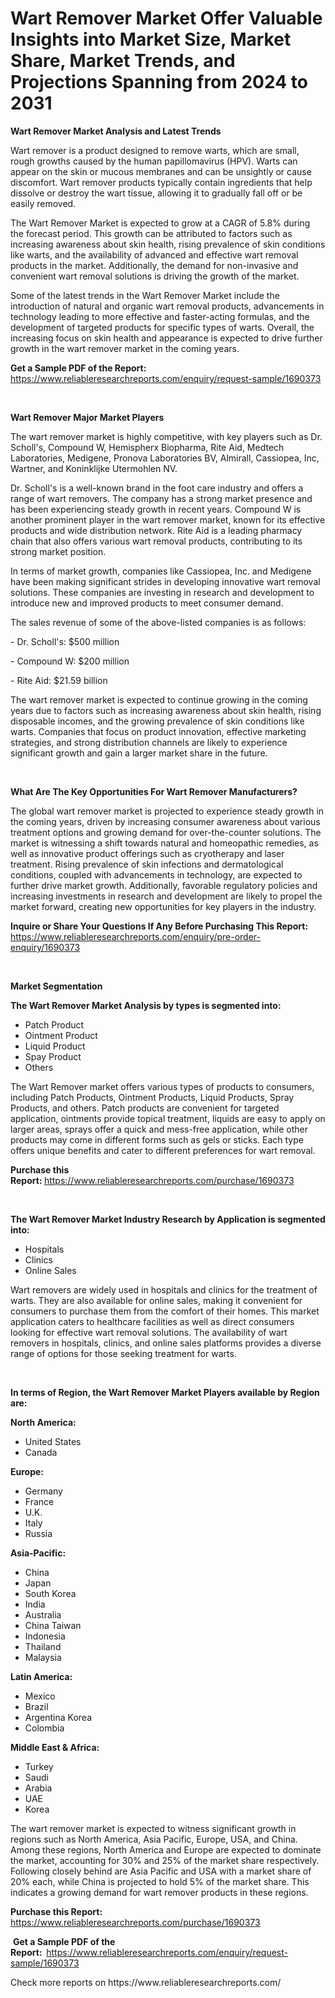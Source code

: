 <p><h1>Wart Remover Market Offer Valuable Insights into Market Size, Market Share, Market Trends, and Projections Spanning from 2024 to 2031</h1></p><p><strong>Wart Remover Market Analysis and Latest Trends</strong></p>
<p><p>Wart remover is a product designed to remove warts, which are small, rough growths caused by the human papillomavirus (HPV). Warts can appear on the skin or mucous membranes and can be unsightly or cause discomfort. Wart remover products typically contain ingredients that help dissolve or destroy the wart tissue, allowing it to gradually fall off or be easily removed.</p><p>The Wart Remover Market is expected to grow at a CAGR of 5.8% during the forecast period. This growth can be attributed to factors such as increasing awareness about skin health, rising prevalence of skin conditions like warts, and the availability of advanced and effective wart removal products in the market. Additionally, the demand for non-invasive and convenient wart removal solutions is driving the growth of the market.</p><p>Some of the latest trends in the Wart Remover Market include the introduction of natural and organic wart removal products, advancements in technology leading to more effective and faster-acting formulas, and the development of targeted products for specific types of warts. Overall, the increasing focus on skin health and appearance is expected to drive further growth in the wart remover market in the coming years.</p></p>
<p><strong>Get a Sample PDF of the Report:&nbsp;</strong> <a href="https://www.reliableresearchreports.com/enquiry/request-sample/1690373">https://www.reliableresearchreports.com/enquiry/request-sample/1690373</a></p>
<p>&nbsp;</p>
<p><strong>Wart Remover Major Market Players</strong></p>
<p><p>The wart remover market is highly competitive, with key players such as Dr. Scholl's, Compound W, Hemispherx Biopharma, Rite Aid, Medtech Laboratories, Medigene, Pronova Laboratories BV, Almirall, Cassiopea, Inc, Wartner, and Koninklijke Utermohlen NV.</p><p>Dr. Scholl's is a well-known brand in the foot care industry and offers a range of wart removers. The company has a strong market presence and has been experiencing steady growth in recent years. Compound W is another prominent player in the wart remover market, known for its effective products and wide distribution network. Rite Aid is a leading pharmacy chain that also offers various wart removal products, contributing to its strong market position.</p><p>In terms of market growth, companies like Cassiopea, Inc. and Medigene have been making significant strides in developing innovative wart removal solutions. These companies are investing in research and development to introduce new and improved products to meet consumer demand.</p><p>The sales revenue of some of the above-listed companies is as follows:</p><p>- Dr. Scholl's: $500 million</p><p>- Compound W: $200 million</p><p>- Rite Aid: $21.59 billion</p><p>The wart remover market is expected to continue growing in the coming years due to factors such as increasing awareness about skin health, rising disposable incomes, and the growing prevalence of skin conditions like warts. Companies that focus on product innovation, effective marketing strategies, and strong distribution channels are likely to experience significant growth and gain a larger market share in the future.</p></p>
<p>&nbsp;</p>
<p><strong>What Are The Key Opportunities For Wart Remover Manufacturers?</strong></p>
<p><p>The global wart remover market is projected to experience steady growth in the coming years, driven by increasing consumer awareness about various treatment options and growing demand for over-the-counter solutions. The market is witnessing a shift towards natural and homeopathic remedies, as well as innovative product offerings such as cryotherapy and laser treatment. Rising prevalence of skin infections and dermatological conditions, coupled with advancements in technology, are expected to further drive market growth. Additionally, favorable regulatory policies and increasing investments in research and development are likely to propel the market forward, creating new opportunities for key players in the industry.</p></p>
<p><strong>Inquire or Share Your Questions If Any Before Purchasing This Report:</strong> <a href="https://www.reliableresearchreports.com/enquiry/pre-order-enquiry/1690373">https://www.reliableresearchreports.com/enquiry/pre-order-enquiry/1690373</a></p>
<p>&nbsp;</p>
<p><strong>Market Segmentation</strong></p>
<p><strong>The Wart Remover Market Analysis by types is segmented into:</strong></p>
<p><ul><li>Patch Product</li><li>Ointment Product</li><li>Liquid Product</li><li>Spay Product</li><li>Others</li></ul></p>
<p><p>The Wart Remover market offers various types of products to consumers, including Patch Products, Ointment Products, Liquid Products, Spray Products, and others. Patch products are convenient for targeted application, ointments provide topical treatment, liquids are easy to apply on larger areas, sprays offer a quick and mess-free application, while other products may come in different forms such as gels or sticks. Each type offers unique benefits and cater to different preferences for wart removal.</p></p>
<p><strong>Purchase this Report:&nbsp;</strong><a href="https://www.reliableresearchreports.com/purchase/1690373">https://www.reliableresearchreports.com/purchase/1690373</a></p>
<p>&nbsp;</p>
<p><strong>The Wart Remover Market Industry Research by Application is segmented into:</strong></p>
<p><ul><li>Hospitals</li><li>Clinics</li><li>Online Sales</li></ul></p>
<p><p>Wart removers are widely used in hospitals and clinics for the treatment of warts. They are also available for online sales, making it convenient for consumers to purchase them from the comfort of their homes. This market application caters to healthcare facilities as well as direct consumers looking for effective wart removal solutions. The availability of wart removers in hospitals, clinics, and online sales platforms provides a diverse range of options for those seeking treatment for warts.</p></p>
<p>&nbsp;</p>
<p><strong>In terms of Region, the Wart Remover Market Players available by Region are:</strong></p>
<p>
    <p> <strong> North America: </strong>
        <ul>
            <li>United States</li>
            <li>Canada</li>
        </ul>
        </p> 
    <p> <strong> Europe: </strong>
        <ul>
            <li>Germany</li>
            <li>France</li>
            <li>U.K.</li>
            <li>Italy</li>
            <li>Russia</li>
        </ul>
        </p> 
    <p> <strong> Asia-Pacific: </strong>
        <ul>
            <li>China</li>
            <li>Japan</li>
            <li>South Korea</li>
            <li>India</li>
            <li>Australia</li>
            <li>China Taiwan</li>
            <li>Indonesia</li>
            <li>Thailand</li>
            <li>Malaysia</li>
        </ul>
        </p> 
    <p> <strong> Latin America: </strong>
        <ul>
            <li>Mexico</li>
            <li>Brazil</li>
            <li>Argentina Korea</li>
            <li>Colombia</li>
        </ul>
        </p> 
    <p> <strong> Middle East & Africa: </strong>
        <ul>
            <li>Turkey</li>
            <li>Saudi</li>
            <li>Arabia</li>
            <li>UAE</li>
            <li>Korea</li>
        </ul>
    </p>
    </p>
<p><p>The wart remover market is expected to witness significant growth in regions such as North America, Asia Pacific, Europe, USA, and China. Among these regions, North America and Europe are expected to dominate the market, accounting for 30% and 25% of the market share respectively. Following closely behind are Asia Pacific and USA with a market share of 20% each, while China is projected to hold 5% of the market share. This indicates a growing demand for wart remover products in these regions.</p></p>
<p><strong>Purchase this Report: </strong><a href="https://www.reliableresearchreports.com/purchase/1690373">https://www.reliableresearchreports.com/purchase/1690373</a></p>
<p>&nbsp;<strong>Get a Sample PDF of the Report:&nbsp;&nbsp;</strong><a href="https://www.reliableresearchreports.com/enquiry/request-sample/1690373">https://www.reliableresearchreports.com/enquiry/request-sample/1690373</a></p>
<p><strong></strong></p>
<p>Check more reports on https://www.reliableresearchreports.com/</p>